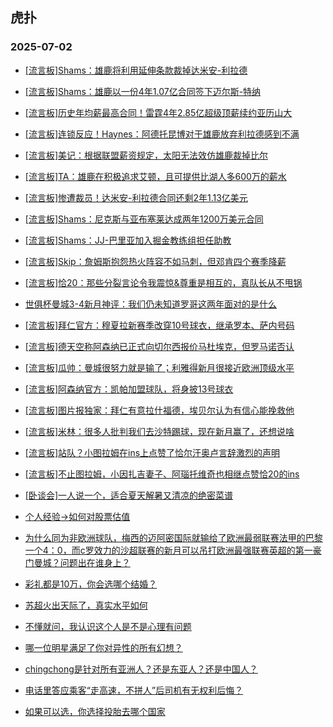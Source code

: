 ## 虎扑 
### 2025-07-02

+ [[流言板]Shams：雄鹿将利用延伸条款裁掉达米安-利拉德](https://bbs.hupu.com/633519654.html)

+ [[流言板]Shams：雄鹿以一份4年1.07亿合同签下迈尔斯-特纳](https://bbs.hupu.com/633519307.html)

+ [[流言板]历史年均薪最高合同！雷霆4年2.85亿超级顶薪续约亚历山大](https://bbs.hupu.com/633517989.html)

+ [[流言板]连锁反应！Haynes：阿德托昆博对于雄鹿放弃利拉德感到不满](https://bbs.hupu.com/633520621.html)

+ [[流言板]美记：根据联盟薪资规定，太阳无法效仿雄鹿裁掉比尔](https://bbs.hupu.com/633521008.html)

+ [[流言板]TA：雄鹿在积极追求艾顿，且可提供比湖人多600万的薪水](https://bbs.hupu.com/633518658.html)

+ [[流言板]惨遭裁员！达米安-利拉德合同还剩2年1.13亿美元](https://bbs.hupu.com/633520042.html)

+ [[流言板]Shams：尼克斯与亚布塞莱达成两年1200万美元合同](https://bbs.hupu.com/633519210.html)

+ [[流言板]Shams：JJ-巴里亚加入掘金教练组担任助教](https://bbs.hupu.com/633516996.html)

+ [[流言板]Skip：詹姆斯抱怨热火阵容不如马刺，但邓肯四个赛季降薪](https://bbs.hupu.com/633515034.html)

+ [[流言板]恰20：那些分裂言论令我震惊&amp;尊重是相互的，真队长从不甩锅](https://bbs.hupu.com/633515666.html)

+ [世俱杯曼城3-4新月神评：我们仍未知道罗哥这两年面对的是什么](https://bbs.hupu.com/633508241.html)

+ [[流言板]拜仁官方：穆夏拉新赛季改穿10号球衣，继承罗本、萨内号码](https://bbs.hupu.com/633511351.html)

+ [[流言板]德天空称阿森纳已正式向切尔西报价马杜埃克，但罗马诺否认](https://bbs.hupu.com/633515172.html)

+ [[流言板]瓜帅：曼城很努力就是输了；利雅得新月很接近欧洲顶级水平](https://bbs.hupu.com/633508776.html)

+ [[流言板]阿森纳官方：凯帕加盟球队，将身披13号球衣](https://bbs.hupu.com/633518105.html)

+ [[流言板]图片报独家：拜仁有意拉什福德，埃贝尔认为有信心能挽救他](https://bbs.hupu.com/633512220.html)

+ [[流言板]米林：很多人批判我们去沙特踢球，现在新月赢了，还想说啥](https://bbs.hupu.com/633508921.html)

+ [[流言板]站队？小图拉姆在ins上点赞了恰尔汗奥卢言辞激烈的声明](https://bbs.hupu.com/633517548.html)

+ [[流言板]不止图拉姆，小因扎吉妻子、阿瑙托维奇也相继点赞恰20的ins](https://bbs.hupu.com/633518965.html)

+ [[卧谈会]一人说一个，适合夏天解暑又清凉的绝密菜谱](https://bbs.hupu.com/633516981.html)

+ [个人经验→如何对股票估值](https://bbs.hupu.com/633518567.html)

+ [为什么同为非欧洲球队，梅西的迈阿密国际就输给了欧洲最弱联赛法甲的巴黎一个4：0，而c罗效力的沙超联赛的新月可以吊打欧洲最强联赛英超的第一豪门曼城？问题出在谁身上？](https://bbs.hupu.com/633514982.html)

+ [彩礼都是10万，你会选哪个结婚？](https://bbs.hupu.com/633514822.html)

+ [苏超火出天际了，真实水平如何](https://bbs.hupu.com/633516890.html)

+ [不懂就问，我认识这个人是不是心理有问题](https://bbs.hupu.com/633517958.html)

+ [哪一位明星满足了你对异性的所有幻想？](https://bbs.hupu.com/633516662.html)

+ [chingchong是针对所有亚洲人？还是东亚人？还是中国人？](https://bbs.hupu.com/633516175.html)

+ [电话里答应乘客“走高速，不拼人”后司机有无权利后悔？](https://bbs.hupu.com/633514717.html)

+ [如果可以选，你选择投胎去哪个国家](https://bbs.hupu.com/633517955.html)

